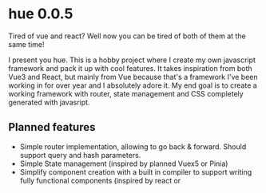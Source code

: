 # hue 0.0.5

Tired of vue and react? Well now you can be tired of both of them at the same time!

I present you hue. This is a hobby project where I create my own javascript framework and pack it up with cool features. It takes inspiration from both Vue3 and React, but mainly from Vue because that's a framework I've been working in for over year and I absolutely adore it. My end goal is to create a working framework with router, state management and CSS completely generated with javasript.

## Planned features

- Simple router implementation, allowing to go back & forward. Should support query and hash parameters.
- Simple State management (inspired by planned Vuex5 or Pinia)
- Simplify component creation with a built in compiler to support writing fully functional components (inspired by react or _<script setup>_)
- CSS in JS per component & global implementation
- Make it actually functional
- Component lifecycle hooks (probably will need compiler for this step)

## Goal

My ultimate goal is to create a working, dependency free framework and then write a different project using it. Currently I am thinking of rewriting my project 'Dogsitter' which _sits_ on a backburner at the moment.
